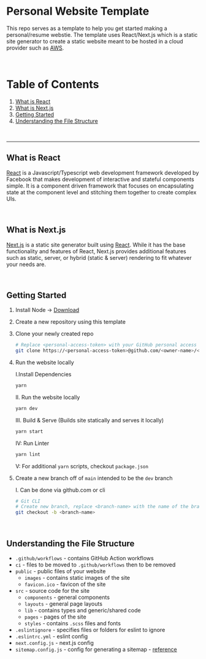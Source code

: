 # Personal Website Template

This repo serves as a template to help you get started making a personal/resume webstie. The template uses React/Next.js which is a static site generator to create a static website meant to be hosted in a cloud provider such as [AWS](https://aws.amazon.com/).

<br/>

# Table of Contents
1. [What is React](#what-is-react)
2. [What is Next.js](#what-is-nextjs)
3. [Getting Started](#getting-started)
4. [Understanding the File Structure](#understanding-the-file-structure)


<br/>
<hr/>

## What is React
[React](https://reactjs.org/) is a Javascript/Typescript web development framework developed by Facebook that makes development of interactive and stateful components simple. It is a component driven framework that focuses on encapsulating state at the component level and stitching them together to create complex UIs.

<br/>

## What is Next.js
[Next.js](https://nextjs.org/) is a static site generator built using [React](https://reactjs.org/). While it has the base functionality and features of React, Next.js provides additional features such as static, server, or hybrid (static & server) rendering to fit whatever your needs are.

<br/>

## Getting Started
1. Install Node -> [Download](https://nodejs.org/download/release/v14.17.0/)

2. Create a new repository using this template

3. Clone your newly created repo
    ```bash
    # Replace <personal-access-token> with your GitHub personal access token
    git clone https://<personal-access-token>@github.com/<owner-name>/<repo-name>.git
    ```

4. Run the website locally
    
    I.Install Dependencies
    ```bash
    yarn
    ```

    II. Run the website locally
    ```bash
    yarn dev
    ```

    III. Build & Serve (Builds site statically and serves it locally)
    ```bash
    yarn start
    ```

    IV: Run Linter
    ```bash
    yarn lint
    ```

    V: For additional `yarn` scripts, checkout `package.json`

5. Create a new branch off of `main` intended to be the `dev` branch
    
    I. Can be done via github.com or cli
    ```bash
    # Git CLI
    # Create new branch, replace <branch-name> with the name of the branch
    git checkout -b <branch-name>
    ```

<br/>


## Understanding the File Structure
- `.github/workflows` - contains GitHub Action workflows
- `ci` - files to be moved to `.github/workflows` then to be removed
- `public` - public files of your website
    - `images` - contains static images of the site
    - `favicon.ico` - favicon of the site
- `src` - source code for the site
    - `components` - general components
    - `layouts` - general page layouts
    - `lib` - contains types and generic/shared code
    - `pages` - pages of the site
    - `styles` - contains `.scss` files and fonts
- `.eslintignore` - specifies files or folders for eslint to ignore
- `.eslintrc.yml` - eslint config
- `next.config.js` - next.js config
- `sitemap.config.js` - config for generating a sitemap - [reference](https://www.npmjs.com/package/next-sitemap)
